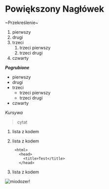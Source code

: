 # Powiększony Nagłówek

~Przekreślenie~
1. pierwszy
2. drugi
3. trzeci
   1. trzeci pierwszy
   2. trzeci drugi
4. czwarty

***Pogrubione***
- pierwszy
- drugi
- trzeci
   - trzeci pierwszy
   - trzeci drugi
- czwarty 

*Kursywa*
> cytat
1. lista z kodem
2. lista z kodem

        <html>
          <head>
            <title>Test</title>
          </head>

3. lista z kodem

![miodozer!](https://preview.redd.it/4nlpfsom2nz61.jpg?auto=webp&s=a8b7d8bc8ffec22eb5198dc4936c82fd8d44697d)

